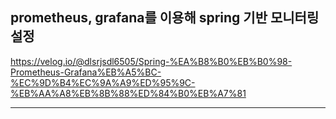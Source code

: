 ## prometheus, grafana를 이용해 spring 기반 모니터링 설정


<a href="https://velog.io/@dlsrjsdl6505/Spring-%EA%B8%B0%EB%B0%98-Prometheus-Grafana%EB%A5%BC-%EC%9D%B4%EC%9A%A9%ED%95%9C-%EB%AA%A8%EB%8B%88%ED%84%B0%EB%A7%81" target="_blank"> https://velog.io/@dlsrjsdl6505/Spring-%EA%B8%B0%EB%B0%98-Prometheus-Grafana%EB%A5%BC-%EC%9D%B4%EC%9A%A9%ED%95%9C-%EB%AA%A8%EB%8B%88%ED%84%B0%EB%A7%81 </a>

****


